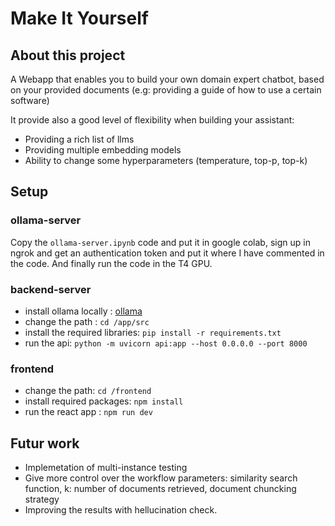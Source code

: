 # Make It Yourself


## About this project

A Webapp that enables you to build your own domain expert chatbot, based on your provided documents (e.g: providing a guide of how to use a certain software)

It provide also a good level of flexibility when building your assistant:
- Providing a rich list of llms
- Providing multiple embedding models
- Ability to change some hyperparameters (temperature, top-p, top-k)

## Setup

### ollama-server

Copy the ```ollama-server.ipynb``` code and put it in google colab, sign up in ngrok and get an authentication token and put it where I have commented in the code.
And finally run the code in the T4 GPU.

### backend-server
- install ollama locally : [ollama](https://ollama.com/)
- change the path : 
```cd /app/src```
- install the required libraries:
```pip install -r requirements.txt```
- run the api:
```python -m uvicorn api:app --host 0.0.0.0 --port 8000```

### frontend

- change the path:
```cd /frontend```
- install required packages:
```npm install```
- run the react app :
```npm run dev```


## Futur work
- Implemetation of multi-instance testing
- Give more control over the workflow parameters: similarity search function, k: number of documents retrieved, document chuncking strategy
- Improving the results with hellucination check.